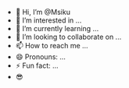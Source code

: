 - 👋 Hi, I’m @Msiku
- 👀 I’m interested in ...
- 🌱 I’m currently learning ...
- 💞️ I’m looking to collaborate on ...
- 📫 How to reach me ...
- 😄 Pronouns: ...
- ⚡ Fun fact: ...
- 😎 
<!---
Msiku/Msiku is a ✨ special ✨ repository because its `README.md` (this file) appears on your GitHub profile.
You can click the Preview link to take a look at your changes.
--->
